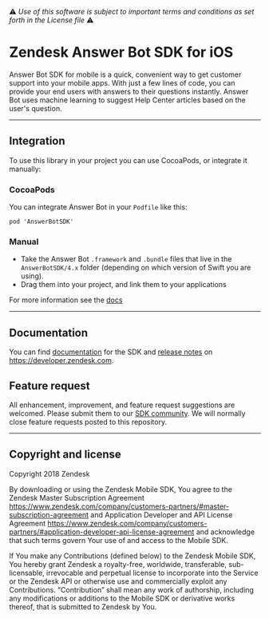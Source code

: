 :warning: *Use of this software is subject to important terms and conditions as set forth in the License file* :warning:

# Zendesk Answer Bot SDK for iOS

Answer Bot SDK for mobile is a quick, convenient way to get customer support into your mobile apps. With just a few lines of code, you can provide your end users with answers to their questions instantly. Answer Bot uses machine learning to suggest Help Center articles based on the user's question.

<!-- ## Demo Applications

There are a number of simple demo applicaitons [here](https://github.com/zendesk/ios_sdk_demo_apps). -->

---

## Integration
To use this library in your project you can use CocoaPods, or integrate it manually:

### CocoaPods
You can integrate Answer Bot in your `Podfile` like this:

```
pod 'AnswerBotSDK'
```

### Manual

- Take the Answer Bot `.framework` and `.bundle` files that live in the `AnswerBotSDK/4.x` folder (depending on which version of Swift you are using).
- Drag them into your project, and link them to your applications

For more information see the [docs](##documentation)

---

## Documentation

You can find [documentation](https://developer.zendesk.com/embeddables/docs/ios_answer_bot_sdk) for the SDK and [release notes](https://developer.zendesk.com/embeddables/docs/ios_answer_bot_sdk/release_notes) on https://developer.zendesk.com.

## Feature request

All enhancement, improvement, and feature request suggestions are welcomed. Please submit them to our [SDK community](https://support.zendesk.com/hc/en-us/community/topics/200488257-Zendesk-SDKs). We will normally close feature requests posted to this repository.

---

## Copyright and license

Copyright 2018 Zendesk

By downloading or using the Zendesk Mobile SDK, You agree to the Zendesk Master
Subscription Agreement https://www.zendesk.com/company/customers-partners/#master-subscription-agreement and Application Developer and API License
Agreement https://www.zendesk.com/company/customers-partners/#application-developer-api-license-agreement and
acknowledge that such terms govern Your use of and access to the Mobile SDK.

If You make any Contributions (defined below) to the Zendesk Mobile SDK,
You hereby grant Zendesk a royalty-free, worldwide, transferable, sub-licensable,
irrevocable and perpetual license to incorporate into the Service or the Zendesk API
or otherwise use and commercially exploit any Contributions. “Contribution” shall mean
any work of authorship, including any modifications or additions to the Mobile SDK
or derivative works thereof, that is submitted to Zendesk by You.
